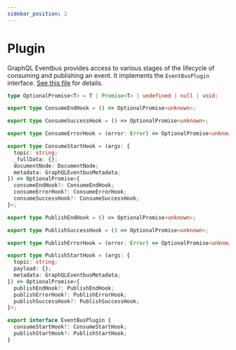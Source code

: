 ```yaml
---
sidebar_position: 2
---
```


# Plugin

GraphQL Eventbus provides access to various stages of the lifecycle of consuming and publishing an event. It implements the `EventBusPlugin` interface. [See this file](https://github.com/quant-daddy/graphql-eventbus/blob/master/packages/core/src/GraphQLEventbus.ts#L71) for details.

```typescript
type OptionalPromise<T> = T | Promise<T> | undefined | null | void;

export type ConsumeEndHook = () => OptionalPromise<unknown>;

export type ConsumeSuccessHook = () => OptionalPromise<unknown>;

export type ConsumeErrorHook = (error: Error) => OptionalPromise<unknown>;

export type ConsumeStartHook = (args: {
  topic: string;
  _fullData: {};
  documentNode: DocumentNode;
  metadata: GraphQLEventbusMetadata;
}) => OptionalPromise<{
  consumeEndHook?: ConsumeEndHook;
  consumeErrorHook?: ConsumeErrorHook;
  consumeSuccessHook?: ConsumeSuccessHook;
}>;

export type PublishEndHook = () => OptionalPromise<unknown>;

export type PublishSuccessHook = () => OptionalPromise<unknown>;

export type PublishErrorHook = (error: Error) => OptionalPromise<unknown>;

export type PublishStartHook = (args: {
  topic: string;
  payload: {};
  metadata: GraphQLEventbusMetadata;
}) => OptionalPromise<{
  publishEndHook?: PublishEndHook;
  publishErrorHook?: PublishErrorHook;
  publishSuccessHook?: PublishSuccessHook;
}>;

export interface EventBusPlugin {
  consumeStartHook?: ConsumeStartHook;
  publishStartHook?: PublishStartHook;
}
```
